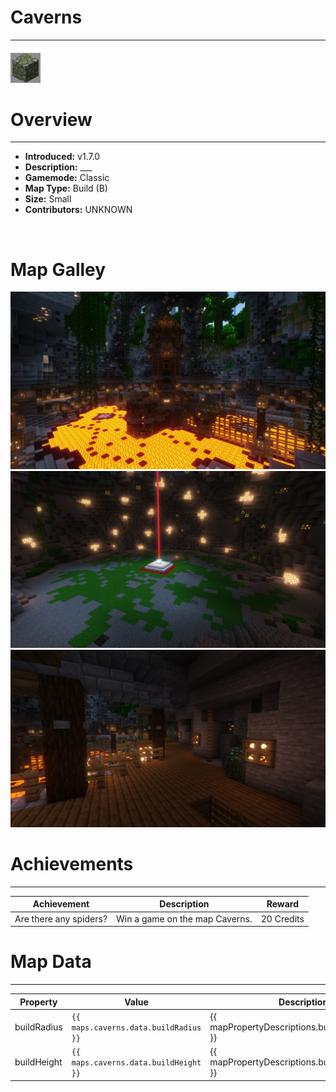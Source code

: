 <!-- replace _map_ with the actual map name -->
<!-- change gamemode type for the Map data description  -->
# Caverns

***

#### ![cavernsicon](../assets/maps/caverns/caverns-icon.jpg)

# Overview
***
- **Introduced:** v1.7.0
- **Description:** ___
- **Gamemode:** Classic
- **Map Type:** Build (B)
- **Size:** Small
- **Contributors:** UNKNOWN

<br />  

# Map Galley
![Caverns - Beacon](../assets/maps/caverns/caverns-middle.jpg '')
![Caverns - Middle](../assets/maps/caverns/caverns-beacon.jpg '')
![Caverns - Flank](../assets/maps/caverns/caverns-flank.jpg '')

# Achievements
***

| Achievement | Description | Reward |
| ----- | ----- | ------ |
| Are there any spiders? | Win a game on the map Caverns. | 20 Credits |



# Map Data
***

| Property | Value | Description |
| ----------- | ----------- | ------ |
| buildRadius |`{{ maps.caverns.data.buildRadius }}`| {{ mapPropertyDescriptions.buildRadius.classic }} |
| buildHeight |`{{ maps.caverns.data.buildHeight }}`| {{ mapPropertyDescriptions.buildHeight.classic }} |